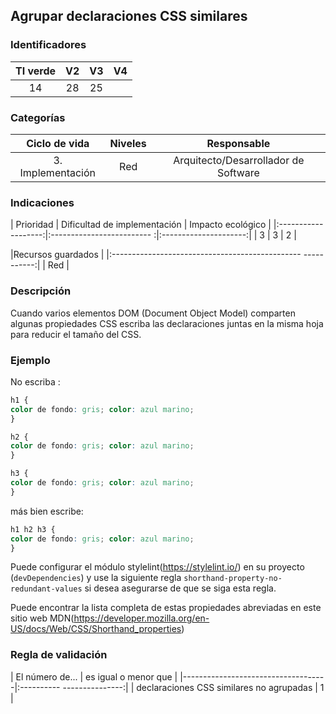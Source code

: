 ## Agrupar declaraciones CSS similares

 ### Identificadores

 | TI verde | V2 | V3 | V4 |
 |:-------:|:----:|:----:|:----:|
 | 14 | 28 | 25 | |

 ### Categorías

 | Ciclo de vida | Niveles | Responsable |
 |:---------:|:----:|:----:|
 | 3. Implementación | Red | Arquitecto/Desarrollador de Software |

 ### Indicaciones

 | Prioridad | Dificultad de implementación | Impacto ecológico |
 |:-------------------:|:------------------------- :|:---------------------:|
 | 3 | 3 | 2 |

 |Recursos guardados |
 |:----------------------------------------------- -----------:|
 | Red |

 ### Descripción

 Cuando varios elementos DOM (Document Object Model) comparten algunas propiedades CSS escriba las declaraciones juntas en la misma hoja para reducir el tamaño del CSS.

 ### Ejemplo


 No escriba :
 ```css
 h1 {
 color de fondo: gris; color: azul marino;
 }

 h2 {
 color de fondo: gris; color: azul marino;
 }

 h3 {
 color de fondo: gris; color: azul marino;
 }
 ```

 más bien escribe:
 ```css
 h1 h2 h3 {
 color de fondo: gris; color: azul marino;
 }
 ```

 Puede configurar el módulo stylelint(https://stylelint.io/)
 en su proyecto (`devDependencies`) y use la siguiente regla `shorthand-property-no-redundant-values` si desea asegurarse de que se siga esta regla.

Puede encontrar la lista completa de estas propiedades abreviadas en este sitio web MDN(https://developer.mozilla.org/en-US/docs/Web/CSS/Shorthand_properties)

 ### Regla de validación

 | El número de... | es igual o menor que |
 |------------------------------------|:---------- ---------------:|
 | declaraciones CSS similares no agrupadas | 1 |
